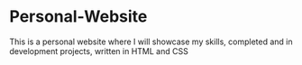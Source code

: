 # Personal-Website
This is a personal website where I will showcase my skills, completed and in development projects, written in HTML and CSS
